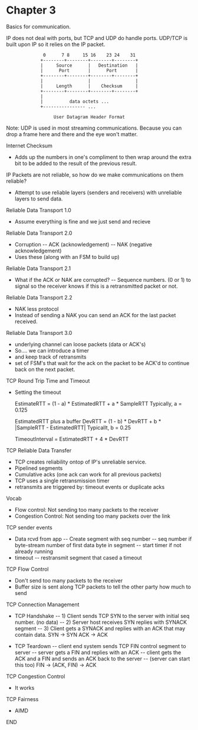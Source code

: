 # Chapter 3

Basics for communication.

IP does not deal with ports, but TCP and UDP do handle ports. UDP/TCP is built upon IP so it relies on the IP packet.


                  0      7 8     15 16    23 24    31
                 +--------+--------+--------+--------+
                 |     Source      |   Destination   |
                 |      Port       |      Port       |
                 +--------+--------+--------+--------+
                 |                 |                 |
                 |     Length      |    Checksum     |
                 +--------+--------+--------+--------+
                 |
                 |          data octets ...
                 +---------------- ...

                      User Datagram Header Format

Note: UDP is used in most streaming communications. Because you can drop a frame here and there and the eye won't matter.

Internet Checksum
- Adds up the numbers in one's compliment to then wrap around the extra bit to be added to the result of the previous result.

IP Packets are not reliable, so how do we make communications on them reliable?
- Attempt to use reliable layers (senders and receivers) with unreliable layers to send data.

Reliable Data Transport 1.0
- Assume everything is fine and we just send and recieve

Reliable Data Transport 2.0
- Corruption
-- ACK (acknowledgement)
-- NAK (negative acknowledgement)
- Uses these (along with an FSM to build up)

Reliable Data Transport 2.1
- What if the ACK or NAK are corrupted?
-- Sequence numbers. (0 or 1) to signal so the receiver knows if this is a retransmitted packet or not.

Reliable Data Transport 2.2
- NAK less protocol
- Instead of sending a NAK you can send an ACK for the last packet received.

Reliable Data Transport 3.0
- underlying channel can loose packets (data or ACK's)
- So.... we can introduce a timer
- and keep track of retransmits
- set of FSM's that wait for the ack on the packet to be ACK'd to continue back on the next packet.

TCP Round Trip Time and Timeout

- Setting the timeout

    EstimateRTT = (1 - a) * EstimatedRTT + a * SampleRTT
    Typically, a = 0.125

    EstimatedRTT plus a buffer
    DevRTT = (1 - b) * DevRTT + b * |SampleRTT - EstimatedRTT|
    Typicallt, b = 0.25

    TimeoutInterval  = EstimatedRTT + 4 * DevRTT

TCP Reliable Data Transfer
- TCP creates reliability ontop of IP's unreliable service.
- Pipelined segments
- Cumulative acks (one ack can work for all previous packets)
- TCP uses a single retransmission timer
- retransmits are triggered by: timeout events or duplicate acks

Vocab
- Flow control: Not sending too many packets to the receiver
- Congestion Control: Not sending too many packets over the link

TCP sender events
- Data rcvd from app
-- Create segment with seq number
-- seq number if byte-stream number of first data byte in segment
-- start timer if not already running
- timeout
-- restransmit segment that cased a timeout

TCP Flow Control
- Don't send too many packets to the receiver
- Buffer size is sent along TCP packets to tell the other party how much to send

TCP Connection Management

- TCP Handshake
-- 1) Client sends TCP SYN to the server with initial seq number. (no data)
-- 2) Server host receives SYN replies with SYNACK segment
-- 3) Client gets a SYNACK and replies with an ACK that may contain data.
SYN -> SYN ACK -> ACK

- TCP Teardown
-- client end system sends TCP FIN control segment to server
-- server gets a FIN and replies with an ACK
-- client gets the ACK and a FIN and sends an ACK back to the server
-- (server can start this too)
FIN -> (ACK, FIN) -> ACK

TCP Congestion Control
- It works

TCP Fairness
- AIMD

END
